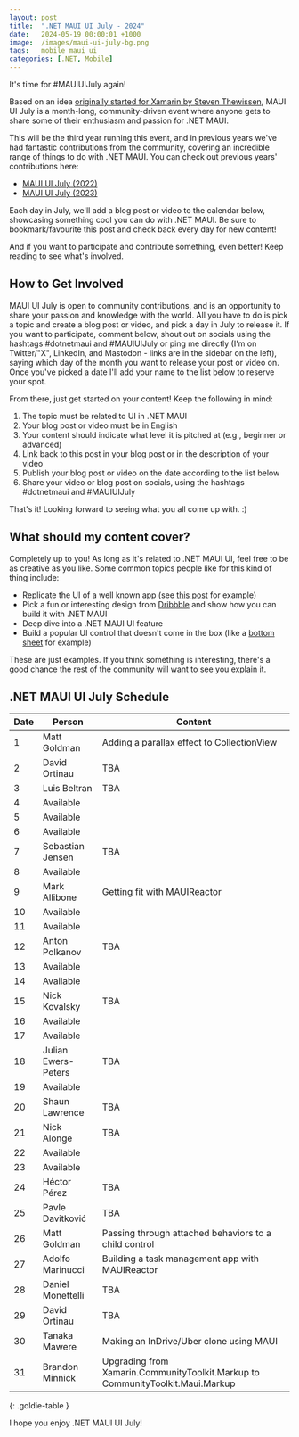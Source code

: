 ```yaml
---
layout: post
title:  ".NET MAUI UI July - 2024"
date:   2024-05-19 00:00:01 +1000
image:  /images/maui-ui-july-bg.png
tags:   mobile maui ui
categories: [.NET, Mobile]
---
```


It's time for #MAUIUIJuly again!

Based on an idea [originally started for Xamarin by Steven Thewissen](https://thewissen.io/introducing-xamarin-ui-july/), MAUI UI July is a month-long, community-driven event where anyone gets to share some of their enthusiasm and passion for .NET MAUI.

This will be the third year running this event, and in previous years we've had fantastic contributions from the community, covering an incredible range of things to do with .NET MAUI. You can check out previous years' contributions here:

* [MAUI UI July (2022)](/posts/maui-ui-july)
* [MAUI UI July (2023)](/posts/maui-ui-july-23)

Each day in July, we'll add a blog post or video to the calendar below, showcasing something cool you can do with .NET MAUI. Be sure to bookmark/favourite this post and check back every day for new content!

And if you want to participate and contribute something, even better! Keep reading to see what's involved.

## How to Get Involved

MAUI UI July is open to community contributions, and is an opportunity to share your passion and knowledge with the world. All you have to do is pick a topic and create a blog post or video, and pick a day in July to release it. If you want to participate, comment below, shout out on socials using the hashtags #dotnetmaui and #MAUIUIJuly or ping me directly (I'm on Twitter/"X", LinkedIn, and Mastodon - links are in the sidebar on the left), saying which day of the month you want to release your post or video on. Once you've picked a date I'll add your name to the list below to reserve your spot.

From there, just get started on your content! Keep the following in mind:

1. The topic must be related to UI in .NET MAUI
2. Your blog post or video must be in English
3. Your content should indicate what level it is pitched at (e.g., beginner or advanced)
4. Link back to this post in your blog post or in the description of your video
5. Publish your blog post or video on the date according to the list below
6. Share your video or blog post on socials, using the hashtags #dotnetmaui and #MAUIUIJuly

That's it! Looking forward to seeing what you all come up with. :)

## What should my content cover?

Completely up to you! As long as it's related to .NET MAUI UI, feel free to be as creative as you like. Some common topics people like for this kind of thing include:

* Replicate the UI of a well known app (see [this post](/posts/outlook-clone) for example)
* Pick a fun or interesting design from [Dribbble](https://dribbble.com) and show how you can build it with .NET MAUI
* Deep dive into a .NET MAUI UI feature
* Build a popular UI control that doesn't come in the box (like a [bottom sheet](https://blogs.xgenoapps.com/post/2022/07/23/maui-bottom-sheet) for example)

These are just examples. If you think something is interesting, there's a good chance the rest of the community will want to see you explain it.


## .NET MAUI UI July Schedule

| Date | Person              | Content                                                                        |
| ---- | ------------------- | ------------------------------------------------------------------------------ |
| 1    | Matt Goldman        | Adding a parallax effect to CollectionView                                     |
| 2    | David Ortinau       | TBA                                                                            |
| 3    | Luis Beltran        | TBA                                                                            |
| 4    | Available           |                                                                                |
| 5    | Available           |                                                                                |
| 6    | Available           |                                                                                |
| 7    | Sebastian Jensen    | TBA                                                                            |
| 8    | Available           |                                                                                |
| 9    | Mark Allibone       | Getting fit with MAUIReactor                                                   |
| 10   | Available           |                                                                                |
| 11   | Available           |                                                                                |
| 12   | Anton Polkanov      | TBA                                                                            |
| 13   | Available           |                                                                                |
| 14   | Available           |                                                                                |
| 15   | Nick Kovalsky       | TBA                                                                            |
| 16   | Available           |                                                                                |
| 17   | Available           |                                                                                |
| 18   | Julian Ewers-Peters | TBA                                                                            |
| 19   | Available           |                                                                                |
| 20   | Shaun Lawrence      | TBA                                                                            |
| 21   | Nick Alonge         | TBA                                                                            |
| 22   | Available           |                                                                                |
| 23   | Available           |                                                                                |
| 24   | Héctor Pérez        | TBA                                                                            |
| 25   | Pavle Davitković    | TBA                                                                            |
| 26   | Matt Goldman        | Passing through attached behaviors to a child control                          |
| 27   | Adolfo Marinucci    | Building a task management app with MAUIReactor                                |
| 28   | Daniel Monettelli   | TBA                                                                            |
| 29   | David Ortinau       | TBA                                                                            |
| 30   | Tanaka Mawere       | Making an InDrive/Uber clone using MAUI                                        |
| 31   | Brandon Minnick     | Upgrading from Xamarin.CommunityToolkit.Markup to CommunityToolkit.Maui.Markup |

{: .goldie-table }

I hope you enjoy .NET MAUI UI July!
